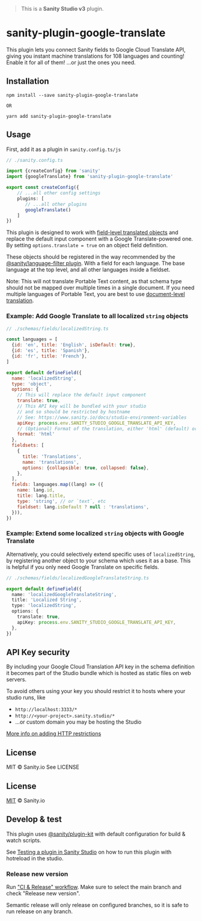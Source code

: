 > This is a **Sanity Studio v3** plugin.
# sanity-plugin-google-translate

This plugin lets you connect Sanity fields to Google Cloud Translate API, giving you instant machine translations for 108 languages and counting! Enable it for all of them! ...or just the ones you need.

## Installation

```
npm install --save sanity-plugin-google-translate

OR

yarn add sanity-plugin-google-translate
```

## Usage

First, add it as a plugin in `sanity.config.ts/js`

```ts
// ./sanity.config.ts

import {createConfig} from 'sanity'
import {googleTranslate} from 'sanity-plugin-google-translate'

export const createConfig({
    // ...all other config settings
    plugins: [
       // ...all other plugins
       googleTranslate()
    ]
})
```

This plugin is designed to work with [field-level translated objects](https://www.sanity.io/docs/localization#cd568b11a09c) and replace the default input component with a Google Translate-powered one. By setting `options.translate = true` on an object field definition.

These objects should be registered in the way recommended by the [@sanity/language-filter plugin](https://www.npmjs.com/package/@sanity/language-filter). With a field for each language. The base language at the top level, and all other languages inside a fieldset.

Note: This will not translate Portable Text content, as that schema type should not be mapped over multiple times in a single document. If you need multiple languages of Portable Text, you are best to use [document-level translation](https://github.com/sanity-io/document-internationalization).

### Example: Add Google Translate to all localized `string` objects

```js
// ./schemas/fields/localizedString.ts

const languages = [
  {id: 'en', title: 'English', isDefault: true},
  {id: 'es', title: 'Spanish'},
  {id: 'fr', title: 'French'},
]

export default defineField({
  name: 'localizedString',
  type: 'object',
  options: {
    // This will replace the default input component
    translate: true,
    // This API key will be bundled with your studio
    // and so should be restricted by hostname
    // See: https://www.sanity.io/docs/studio-environment-variables
    apiKey: process.env.SANITY_STUDIO_GOOGLE_TRANSLATE_API_KEY,
    // (Optional) Format of the translation, either 'html' (default) or 'text'. Text will preserve line breaks in text inputs.
    format: 'html'
  },
  fieldsets: [
    {
      title: 'Translations',
      name: 'translations',
      options: {collapsible: true, collapsed: false},
    },
  ],
  fields: languages.map((lang) => ({
    name: lang.id,
    title: lang.title,
    type: 'string', // or `text`, etc
    fieldset: lang.isDefault ? null : 'translations',
  })),
})
```

### Example: Extend some localized `string` objects with Google Translate

Alternatively, you could selectively extend specific uses of `localizedString`, by registering another object to your schema which uses it as a base. This is helpful if you only need Google Translate on specific fields.

```ts
// ./schemas/fields/localizedGoogleTranslateString.ts

export default defineField({
  name: 'localizedGoogleTranslateString',
  title: 'Localized String',
  type: 'localizedString',
  options: {
    translate: true,
    apiKey: process.env.SANITY_STUDIO_GOOGLE_TRANSLATE_API_KEY,
  },
})
```

## API Key security

By including your Google Cloud Translation API key in the schema definition it becomes part of the Studio bundle which is hosted as static files on web servers.

To avoid others using your key you should restrict it to hosts where your studio runs, like

- `http://localhost:3333/*`
- `http://<your-project>.sanity.studio/*`
- ...or custom domain you may be hosting the Studio

[More info on adding HTTP restrictions](https://cloud.google.com/docs/authentication/api-keys#adding_http_restrictions)
## License

MIT © Sanity.io
See LICENSE

## License

[MIT](LICENSE) © Sanity.io


## Develop & test

This plugin uses [@sanity/plugin-kit](https://github.com/sanity-io/plugin-kit)
with default configuration for build & watch scripts.

See [Testing a plugin in Sanity Studio](https://github.com/sanity-io/plugin-kit#testing-a-plugin-in-sanity-studio)
on how to run this plugin with hotreload in the studio.

### Release new version

Run ["CI & Release" workflow](https://github.com/sanity-io/sanity-plugin-google-translate/actions/workflows/main.yml).
Make sure to select the main branch and check "Release new version".

Semantic release will only release on configured branches, so it is safe to run release on any branch.